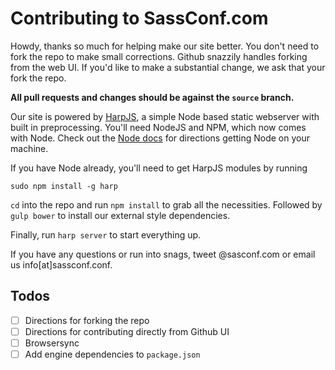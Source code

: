 # Contributing to SassConf.com

Howdy, thanks so much for helping make our site better. You don't need to fork the repo to make small corrections. Github snazzily handles forking from the web UI. If you'd like to make a substantial change, we ask that your fork the repo. 

**All pull requests and changes should be against the `source` branch.**

Our site is powered by [HarpJS](http://harpjs.com/), a simple Node based static webserver with built in preprocessing. You'll need NodeJS and NPM, which now comes with Node. Check out the [Node docs](https://nodejs.org/) for directions getting Node on your machine. 

If you have Node already, you'll need to get HarpJS modules by running

```sudo npm install -g harp```

`cd` into the repo and run `npm install` to grab all the necessities. Followed by `gulp bower` to install our external style dependencies. 

Finally, run `harp server` to start everything up. 

If you have any questions or run into snags, tweet @sasconf.com or email us info[at]sassconf.conf. 


## Todos

- [ ] Directions for forking the repo
- [ ] Directions for contributing directly from Github UI
- [ ] Browsersync
- [ ] Add engine dependencies to `package.json`
